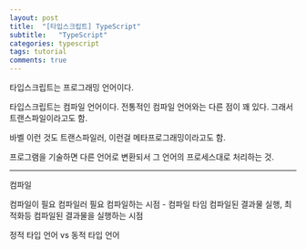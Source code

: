 ```yaml
---
layout: post
title:  "[타입스크립트] TypeScript"
subtitle:   "TypeScript"
categories: typescript
tags: tutorial
comments: true
---
```


타입스크립트는 프로그래밍 언어이다.

타입스크립트는 컴파일 언어이다. 전통적인 컴파일 언어와는 다른 점이 꽤 있다. 그래서 트랜스파일이라고도 함.

바벨 이런 것도 트랜스파일러, 이런걸 메타프로그래밍이라고도 함.

프로그램을 기술하면 다른 언어로 변환되서 그 언어의 프로세스대로 처리하는 것.

---

컴파일
 
컴파일이 필요
컴파일러 필요
컴파일하는 시점 - 컴파일 타임
컴파일된 결과물 실행, 최적화등
컴파일된 결과물을 실행하는 시점

정적 타입 언어 vs 동적 타입 언어
